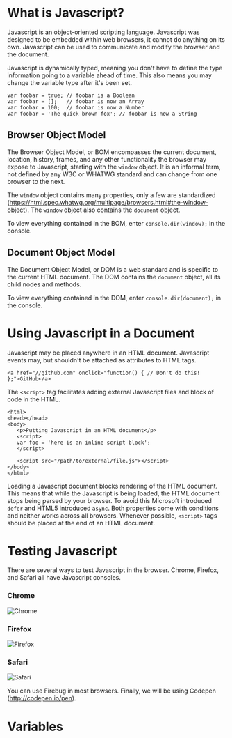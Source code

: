 # What is Javascript?

Javascript is an object-oriented scripting language. Javascript was designed to be embedded within web browsers, it cannot do anything on its own. Javascript can be used to communicate and modify the browser and the document.

Javascript is dynamically typed, meaning you don't have to define the type information going to a variable ahead of time. This also means you may change the variable type after it's been set.


```
var foobar = true; // foobar is a Boolean
var foobar = [];   // foobar is now an Array
var foobar = 100;  // foobar is now a Number
var foobar = 'The quick brown fox'; // foobar is now a String
```

## Browser Object Model

The Browser Object Model, or BOM encompasses the current document, location, history, frames, and any other functionality the browser may expose to Javascript, starting with the `window` object. It is an informal term, not defined by any W3C or WHATWG standard and can change from one browser to the next.

The `window` object contains many properties, only a few are standardized (https://html.spec.whatwg.org/multipage/browsers.html#the-window-object). The `window` object also contains the `document` object.

To view everything contained in the BOM, enter `console.dir(window);` in the console.

## Document Object Model

The Document Object Model, or DOM is a web standard and is specific to the current HTML document. The DOM contains the `document` object, all its child nodes and methods.

To view everything contained in the DOM, enter `console.dir(document);` in the console.

# Using Javascript in a Document

Javascript may be placed anywhere in an HTML document. Javascript events may, but shouldn't be attached as attributes to HTML tags.

```
<a href="//github.com" onclick="function() { // Don't do this! };">GitHub</a>
```

 The `<script>` tag facilitates adding external Javascript files and block of code in the HTML.

 ```
 <html>
 <head></head>
 <body>
    <p>Putting Javascript in an HTML document</p>
    <script>
    var foo = 'here is an inline script block';
    </script>

    <script src="/path/to/external/file.js"></script>
 </body>
 </html>
 ```

Loading a Javascript document blocks rendering of the HTML document. This means that while the Javascript is being loaded, the HTML document stops being parsed by your browser. To avoid this Microsoft introduced `defer` and HTML5 introduced `async`. Both properties come with conditions and neither works across all browsers. Whenever possible, `<script>` tags should be placed at the end of an HTML document.

# Testing Javascript

There are several ways to test Javascript in the browser. Chrome, Firefox, and Safari all have Javascript consoles.

### Chrome
![Chrome](http://i.imgur.com/Au7osWx.png)

### Firefox
![Firefox](http://i.imgur.com/3B9Ge8m.png)

### Safari
![Safari](http://i.imgur.com/9gBlN2T.png)

You can use Firebug in most browsers. Finally, we will be using Codepen (http://codepen.io/pen).

# Variables
